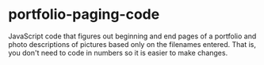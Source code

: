 # portfolio-paging-code
JavaScript code that figures out beginning and end pages of a portfolio and photo descriptions of pictures based only on the filenames entered. That is, you don't need to code in numbers so it is easier to make changes.
